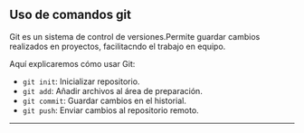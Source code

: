 
## Uso de comandos git

Git es un sistema de control de versiones.Permite guardar cambios realizados en proyectos, facilitacndo el trabajo en equipo.

Aquí explicaremos cómo usar Git:

- `git init`: Inicializar repositorio.
- `git add`: Añadir archivos al área de preparación.
- `git commit`: Guardar cambios en el historial.
- `git push`: Enviar cambios al repositorio remoto.

---


